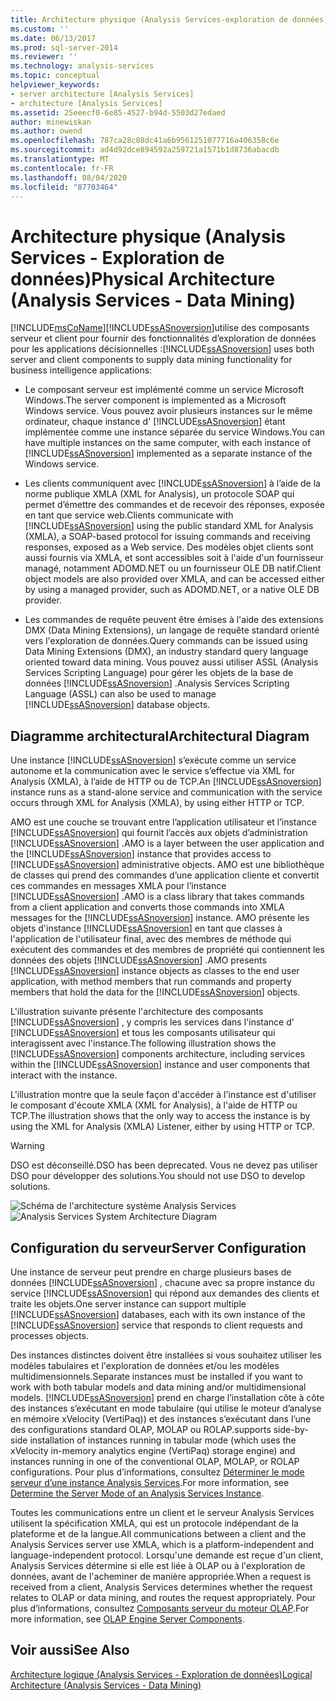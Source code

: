 ```yaml
---
title: Architecture physique (Analysis Services-exploration de données) | Microsoft Docs
ms.custom: ''
ms.date: 06/13/2017
ms.prod: sql-server-2014
ms.reviewer: ''
ms.technology: analysis-services
ms.topic: conceptual
helpviewer_keywords:
- server architecture [Analysis Services]
- architecture [Analysis Services]
ms.assetid: 25eeecf0-6e85-4527-b94d-5503d27edaed
author: minewiskan
ms.author: owend
ms.openlocfilehash: 787ca28c08dc41a6b9561251077716a406358c6e
ms.sourcegitcommit: ad4d92dce894592a259721a1571b1d8736abacdb
ms.translationtype: MT
ms.contentlocale: fr-FR
ms.lasthandoff: 08/04/2020
ms.locfileid: "87703464"
---
```

# <a name="physical-architecture-analysis-services---data-mining"></a><span data-ttu-id="e2403-102">Architecture physique (Analysis Services - Exploration de données)</span><span class="sxs-lookup"><span data-stu-id="e2403-102">Physical Architecture (Analysis Services - Data Mining)</span></span>
  [!INCLUDE[msCoName](../../includes/msconame-md.md)]<span data-ttu-id="e2403-103">[!INCLUDE[ssASnoversion](../../includes/ssasnoversion-md.md)]utilise des composants serveur et client pour fournir des fonctionnalités d’exploration de données pour les applications décisionnelles :</span><span class="sxs-lookup"><span data-stu-id="e2403-103">[!INCLUDE[ssASnoversion](../../includes/ssasnoversion-md.md)] uses both server and client components to supply data mining functionality for business intelligence applications:</span></span>

-   <span data-ttu-id="e2403-104">Le composant serveur est implémenté comme un service Microsoft Windows.</span><span class="sxs-lookup"><span data-stu-id="e2403-104">The server component is implemented as a Microsoft Windows service.</span></span> <span data-ttu-id="e2403-105">Vous pouvez avoir plusieurs instances sur le même ordinateur, chaque instance d' [!INCLUDE[ssASnoversion](../../includes/ssasnoversion-md.md)] étant implémentée comme une instance séparée du service Windows.</span><span class="sxs-lookup"><span data-stu-id="e2403-105">You can have multiple instances on the same computer, with each instance of [!INCLUDE[ssASnoversion](../../includes/ssasnoversion-md.md)] implemented as a separate instance of the Windows service.</span></span>

-   <span data-ttu-id="e2403-106">Les clients communiquent avec [!INCLUDE[ssASnoversion](../../includes/ssasnoversion-md.md)] à l’aide de la norme publique XMLA (XML for Analysis), un protocole SOAP qui permet d’émettre des commandes et de recevoir des réponses, exposée en tant que service web.</span><span class="sxs-lookup"><span data-stu-id="e2403-106">Clients communicate with [!INCLUDE[ssASnoversion](../../includes/ssasnoversion-md.md)] using the public standard XML for Analysis (XMLA), a SOAP-based protocol for issuing commands and receiving responses, exposed as a Web service.</span></span> <span data-ttu-id="e2403-107">Des modèles objet clients sont aussi fournis via XMLA, et sont accessibles soit à l'aide d'un fournisseur managé, notamment ADOMD.NET ou un fournisseur OLE DB natif.</span><span class="sxs-lookup"><span data-stu-id="e2403-107">Client object models are also provided over XMLA, and can be accessed either by using a managed provider, such as ADOMD.NET, or a native OLE DB provider.</span></span>

-   <span data-ttu-id="e2403-108">Les commandes de requête peuvent être émises à l'aide des extensions DMX (Data Mining Extensions), un langage de requête standard orienté vers l'exploration de données.</span><span class="sxs-lookup"><span data-stu-id="e2403-108">Query commands can be issued using Data Mining Extensions (DMX), an industry standard query language oriented toward data mining.</span></span> <span data-ttu-id="e2403-109">Vous pouvez aussi utiliser ASSL (Analysis Services Scripting Language) pour gérer les objets de la base de données [!INCLUDE[ssASnoversion](../../includes/ssasnoversion-md.md)] .</span><span class="sxs-lookup"><span data-stu-id="e2403-109">Analysis Services Scripting Language (ASSL) can also be used to manage [!INCLUDE[ssASnoversion](../../includes/ssasnoversion-md.md)] database objects.</span></span>

## <a name="architectural-diagram"></a><span data-ttu-id="e2403-110">Diagramme architectural</span><span class="sxs-lookup"><span data-stu-id="e2403-110">Architectural Diagram</span></span>
 <span data-ttu-id="e2403-111">Une instance [!INCLUDE[ssASnoversion](../../includes/ssasnoversion-md.md)] s’exécute comme un service autonome et la communication avec le service s’effectue via XML for Analysis (XMLA), à l’aide de HTTP ou de TCP.</span><span class="sxs-lookup"><span data-stu-id="e2403-111">An [!INCLUDE[ssASnoversion](../../includes/ssasnoversion-md.md)] instance runs as a stand-alone service and communication with the service occurs through XML for Analysis (XMLA), by using either HTTP or TCP.</span></span>

 <span data-ttu-id="e2403-112">AMO est une couche se trouvant entre l’application utilisateur et l’instance [!INCLUDE[ssASnoversion](../../includes/ssasnoversion-md.md)] qui fournit l’accès aux objets d’administration [!INCLUDE[ssASnoversion](../../includes/ssasnoversion-md.md)] .</span><span class="sxs-lookup"><span data-stu-id="e2403-112">AMO is a layer between the user application and the [!INCLUDE[ssASnoversion](../../includes/ssasnoversion-md.md)] instance that provides access to [!INCLUDE[ssASnoversion](../../includes/ssasnoversion-md.md)] administrative objects.</span></span> <span data-ttu-id="e2403-113">AMO est une bibliothèque de classes qui prend des commandes d’une application cliente et convertit ces commandes en messages XMLA pour l’instance [!INCLUDE[ssASnoversion](../../includes/ssasnoversion-md.md)] .</span><span class="sxs-lookup"><span data-stu-id="e2403-113">AMO is a class library that takes commands from a client application and converts those commands into XMLA messages for the [!INCLUDE[ssASnoversion](../../includes/ssasnoversion-md.md)] instance.</span></span> <span data-ttu-id="e2403-114">AMO présente les objets d'instance [!INCLUDE[ssASnoversion](../../includes/ssasnoversion-md.md)] en tant que classes à l'application de l'utilisateur final, avec des membres de méthode qui exécutent des commandes et des membres de propriété qui contiennent les données des objets [!INCLUDE[ssASnoversion](../../includes/ssasnoversion-md.md)] .</span><span class="sxs-lookup"><span data-stu-id="e2403-114">AMO presents [!INCLUDE[ssASnoversion](../../includes/ssasnoversion-md.md)] instance objects as classes to the end user application, with method members that run commands and property members that hold the data for the [!INCLUDE[ssASnoversion](../../includes/ssasnoversion-md.md)] objects.</span></span>

 <span data-ttu-id="e2403-115">L'illustration suivante présente l'architecture des composants [!INCLUDE[ssASnoversion](../../includes/ssasnoversion-md.md)] , y compris les services dans l'instance d' [!INCLUDE[ssASnoversion](../../includes/ssasnoversion-md.md)] et tous les composants utilisateur qui interagissent avec l'instance.</span><span class="sxs-lookup"><span data-stu-id="e2403-115">The following illustration shows the [!INCLUDE[ssASnoversion](../../includes/ssasnoversion-md.md)] components architecture, including services within the [!INCLUDE[ssASnoversion](../../includes/ssasnoversion-md.md)] instance and user components that interact with the instance.</span></span>

 <span data-ttu-id="e2403-116">L'illustration montre que la seule façon d'accéder à l'instance est d'utiliser le composant d'écoute XMLA (XML for Analysis), à l'aide de HTTP ou TCP.</span><span class="sxs-lookup"><span data-stu-id="e2403-116">The illustration shows that the only way to access the instance is by using the XML for Analysis (XMLA) Listener, either by using HTTP or TCP.</span></span>

> [!WARNING]
>  <span data-ttu-id="e2403-117">DSO est déconseillé.</span><span class="sxs-lookup"><span data-stu-id="e2403-117">DSO has been deprecated.</span></span> <span data-ttu-id="e2403-118">Vous ne devez pas utiliser DSO pour développer des solutions.</span><span class="sxs-lookup"><span data-stu-id="e2403-118">You should not use DSO to develop solutions.</span></span>

 <span data-ttu-id="e2403-119">![Schéma de l'architecture système Analysis Services](../dev-guide/media/analysisservicessystemarchitecture.gif "Schéma de l'architecture système Analysis Services")</span><span class="sxs-lookup"><span data-stu-id="e2403-119">![Analysis Services System Architecture Diagram](../dev-guide/media/analysisservicessystemarchitecture.gif "Analysis Services System Architecture Diagram")</span></span>

## <a name="server-configuration"></a><span data-ttu-id="e2403-120">Configuration du serveur</span><span class="sxs-lookup"><span data-stu-id="e2403-120">Server Configuration</span></span>
 <span data-ttu-id="e2403-121">Une instance de serveur peut prendre en charge plusieurs bases de données [!INCLUDE[ssASnoversion](../../includes/ssasnoversion-md.md)] , chacune avec sa propre instance du service [!INCLUDE[ssASnoversion](../../includes/ssasnoversion-md.md)] qui répond aux demandes des clients et traite les objets.</span><span class="sxs-lookup"><span data-stu-id="e2403-121">One server instance can support multiple [!INCLUDE[ssASnoversion](../../includes/ssasnoversion-md.md)] databases, each with its own instance of the [!INCLUDE[ssASnoversion](../../includes/ssasnoversion-md.md)] service that responds to client requests and processes objects.</span></span>

 <span data-ttu-id="e2403-122">Des instances distinctes doivent être installées si vous souhaitez utiliser les modèles tabulaires et l'exploration de données et/ou les modèles multidimensionnels.</span><span class="sxs-lookup"><span data-stu-id="e2403-122">Separate instances must be installed if you want to work with both tabular models and data mining and/or multidimensional models.</span></span> [!INCLUDE[ssASnoversion](../../includes/ssasnoversion-md.md)] <span data-ttu-id="e2403-123">prend en charge l’installation côte à côte des instances s’exécutant en mode tabulaire (qui utilise le moteur d’analyse en mémoire xVelocity (VertiPaq)) et des instances s’exécutant dans l’une des configurations standard OLAP, MOLAP ou ROLAP.</span><span class="sxs-lookup"><span data-stu-id="e2403-123">supports side-by-side installation of instances running in tabular mode (which uses the xVelocity in-memory analytics engine (VertiPaq) storage engine) and instances running in one of the conventional OLAP, MOLAP, or ROLAP configurations.</span></span> <span data-ttu-id="e2403-124">Pour plus d’informations, consultez [Déterminer le mode serveur d’une instance Analysis Services](../instances/determine-the-server-mode-of-an-analysis-services-instance.md).</span><span class="sxs-lookup"><span data-stu-id="e2403-124">For more information, see [Determine the Server Mode of an Analysis Services Instance](../instances/determine-the-server-mode-of-an-analysis-services-instance.md).</span></span>

 <span data-ttu-id="e2403-125">Toutes les communications entre un client et le serveur Analysis Services utilisent la spécification XMLA, qui est un protocole indépendant de la plateforme et de la langue.</span><span class="sxs-lookup"><span data-stu-id="e2403-125">All communications between a client and the Analysis Services server use XMLA, which is a platform-independent and language-independent protocol.</span></span> <span data-ttu-id="e2403-126">Lorsqu'une demande est reçue d'un client, Analysis Services détermine si elle est liée à OLAP ou à l'exploration de données, avant de l'acheminer de manière appropriée.</span><span class="sxs-lookup"><span data-stu-id="e2403-126">When a request is received from a client, Analysis Services determines whether the request relates to OLAP or data mining, and routes the request appropriately.</span></span> <span data-ttu-id="e2403-127">Pour plus d’informations, consultez [Composants serveur du moteur OLAP](../multidimensional-models/olap-physical/olap-engine-server-components.md).</span><span class="sxs-lookup"><span data-stu-id="e2403-127">For more information, see [OLAP Engine Server Components](../multidimensional-models/olap-physical/olap-engine-server-components.md).</span></span>

## <a name="see-also"></a><span data-ttu-id="e2403-128">Voir aussi</span><span class="sxs-lookup"><span data-stu-id="e2403-128">See Also</span></span>
 [<span data-ttu-id="e2403-129">Architecture logique &#40;Analysis Services - Exploration de données&#41;</span><span class="sxs-lookup"><span data-stu-id="e2403-129">Logical Architecture &#40;Analysis Services - Data Mining&#41;</span></span>](logical-architecture-analysis-services-data-mining.md)


